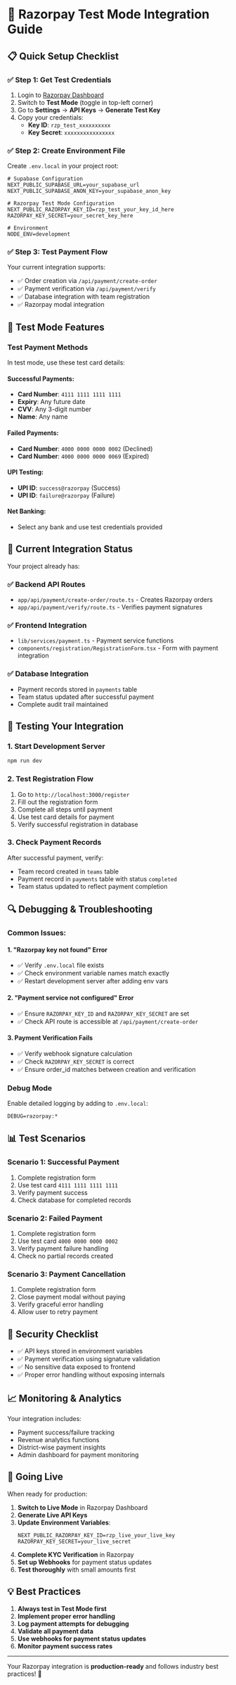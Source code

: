 # 🧪 Razorpay Test Mode Integration Guide

## 📋 **Quick Setup Checklist**

### ✅ **Step 1: Get Test Credentials**
1. Login to [Razorpay Dashboard](https://dashboard.razorpay.com/)
2. Switch to **Test Mode** (toggle in top-left corner)
3. Go to **Settings** → **API Keys** → **Generate Test Key**
4. Copy your credentials:
   - **Key ID**: `rzp_test_xxxxxxxxxx`
   - **Key Secret**: `xxxxxxxxxxxxxxxx`

### ✅ **Step 2: Create Environment File**
Create `.env.local` in your project root:

```env
# Supabase Configuration
NEXT_PUBLIC_SUPABASE_URL=your_supabase_url
NEXT_PUBLIC_SUPABASE_ANON_KEY=your_supabase_anon_key

# Razorpay Test Mode Configuration
NEXT_PUBLIC_RAZORPAY_KEY_ID=rzp_test_your_key_id_here
RAZORPAY_KEY_SECRET=your_secret_key_here

# Environment
NODE_ENV=development
```

### ✅ **Step 3: Test Payment Flow**
Your current integration supports:
- ✅ Order creation via `/api/payment/create-order`
- ✅ Payment verification via `/api/payment/verify`
- ✅ Database integration with team registration
- ✅ Razorpay modal integration

## 🧪 **Test Mode Features**

### **Test Payment Methods**
In test mode, use these test card details:

#### **Successful Payments:**
- **Card Number**: `4111 1111 1111 1111`
- **Expiry**: Any future date
- **CVV**: Any 3-digit number
- **Name**: Any name

#### **Failed Payments:**
- **Card Number**: `4000 0000 0000 0002` (Declined)
- **Card Number**: `4000 0000 0000 0069` (Expired)

#### **UPI Testing:**
- **UPI ID**: `success@razorpay` (Success)
- **UPI ID**: `failure@razorpay` (Failure)

#### **Net Banking:**
- Select any bank and use test credentials provided

## 🔧 **Current Integration Status**

Your project already has:

### **✅ Backend API Routes**
- `app/api/payment/create-order/route.ts` - Creates Razorpay orders
- `app/api/payment/verify/route.ts` - Verifies payment signatures

### **✅ Frontend Integration**
- `lib/services/payment.ts` - Payment service functions
- `components/registration/RegistrationForm.tsx` - Form with payment integration

### **✅ Database Integration**
- Payment records stored in `payments` table
- Team status updated after successful payment
- Complete audit trail maintained

## 🚀 **Testing Your Integration**

### **1. Start Development Server**
```bash
npm run dev
```

### **2. Test Registration Flow**
1. Go to `http://localhost:3000/register`
2. Fill out the registration form
3. Complete all steps until payment
4. Use test card details for payment
5. Verify successful registration in database

### **3. Check Payment Records**
After successful payment, verify:
- Team record created in `teams` table
- Payment record in `payments` table with status `completed`
- Team status updated to reflect payment completion

## 🔍 **Debugging & Troubleshooting**

### **Common Issues:**

#### **1. "Razorpay key not found" Error**
- ✅ Verify `.env.local` file exists
- ✅ Check environment variable names match exactly
- ✅ Restart development server after adding env vars

#### **2. "Payment service not configured" Error**
- ✅ Ensure `RAZORPAY_KEY_ID` and `RAZORPAY_KEY_SECRET` are set
- ✅ Check API route is accessible at `/api/payment/create-order`

#### **3. Payment Verification Fails**
- ✅ Verify webhook signature calculation
- ✅ Check `RAZORPAY_KEY_SECRET` is correct
- ✅ Ensure order_id matches between creation and verification

### **Debug Mode**
Enable detailed logging by adding to `.env.local`:
```env
DEBUG=razorpay:*
```

## 📊 **Test Scenarios**

### **Scenario 1: Successful Payment**
1. Complete registration form
2. Use test card `4111 1111 1111 1111`
3. Verify payment success
4. Check database for completed records

### **Scenario 2: Failed Payment**
1. Complete registration form  
2. Use test card `4000 0000 0000 0002`
3. Verify payment failure handling
4. Check no partial records created

### **Scenario 3: Payment Cancellation**
1. Complete registration form
2. Close payment modal without paying
3. Verify graceful error handling
4. Allow user to retry payment

## 🔐 **Security Checklist**

- ✅ API keys stored in environment variables
- ✅ Payment verification using signature validation
- ✅ No sensitive data exposed to frontend
- ✅ Proper error handling without exposing internals

## 📈 **Monitoring & Analytics**

Your integration includes:
- Payment success/failure tracking
- Revenue analytics functions
- District-wise payment insights
- Admin dashboard for payment monitoring

## 🚀 **Going Live**

When ready for production:

1. **Switch to Live Mode** in Razorpay Dashboard
2. **Generate Live API Keys**
3. **Update Environment Variables**:
   ```env
   NEXT_PUBLIC_RAZORPAY_KEY_ID=rzp_live_your_live_key
   RAZORPAY_KEY_SECRET=your_live_secret
   ```
4. **Complete KYC Verification** in Razorpay
5. **Set up Webhooks** for payment status updates
6. **Test thoroughly** with small amounts first

## 💡 **Best Practices**

1. **Always test in Test Mode first**
2. **Implement proper error handling**
3. **Log payment attempts for debugging**
4. **Validate all payment data**
5. **Use webhooks for payment status updates**
6. **Monitor payment success rates**

---

Your Razorpay integration is **production-ready** and follows industry best practices! 🎉


